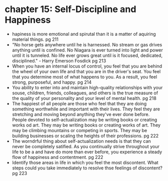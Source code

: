 # chapter 15: Self-Discipline and Happiness

- hapiness is more emotional and spirutal than it is a matter of aquiring material things. pg 211
- "No horse gets anywhere until he is harnessed. No stream or gas drives anything until is confined. No Niagara is ever turned into light and power until it is
tunneled. No life ever grows great until is it focused, dedicated, disciplined." - Harry Emerson Fosdick pg 213
- When you have an internal locus of control, you feel that you are behind the wheel of your own life and that you are in the driver's seat. You feel that you determine most of what happens
to you. As a result, you feel strong, purposeful, and happy. pg 214
- You ability to enter into and maintain high-quality relationships with your souse, children, friends, colleagues, and others is the true measure of the quality of your personality and your level of mental health. pg 218
- The happiest of all people are those who feel that they are doing something worthwhile and important with their lives. They feel they are stretching and moving beyond anything they've ever done before.
People devoted to self-actualization may be writing books or creating works od art. They may be writing books or creating works of art. They may be climbing mountains or competing in sports.
They may be building businesses or scaling the heights of their professions. pg 222
- The worndrful thing about self-actualization needs is that they can never be completely satified. As you continually strive throughout your life to be a and have do more than ever before, you experience a steady flow of
happiness and contentment. pg 222
- Identify those areas in life in which you feel the most discontent. What steps could you take immediately to resolve thse feelings of discontent? pg 223
